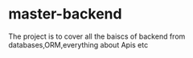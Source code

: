 # master-backend
The project is to cover all the baiscs of backend from databases,ORM,everything about Apis etc
